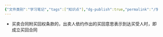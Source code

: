 ```yaml
---
{"文件类别":"学习笔记","tags":["知识点"],"dg-publish":true,"permalink":"/学习笔记/知识点/买回权/","dgPassFrontmatter":true,"noteIcon":""}
---
```


- 买卖合同附买回权条款的，出卖人依约作出的买回意思表示到达买受人时，即成立买回合同